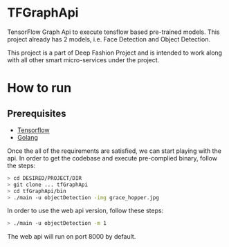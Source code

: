 # TFGraphApi
TensorFlow Graph Api to execute tensflow based pre-trained models. This project already has 2 models, i.e. Face Detection and Object Detection.

This project is a part of Deep Fashion Project and is intended to work along with all other smart micro-services under the project.

# How to run
## Prerequisites
 - [Tensorflow](https://www.tensorflow.org/install/install_c)
 - [Golang](https://golang.org/)

Once the all of the requirements are satisfied, we can start playing with the api. In order to get the codebase and execute pre-complied binary, follow the steps:

```bash
> cd DESIRED/PROJECT/DIR
> git clone ... tfGraphApi
> cd tfGraphApi/bin
> ./main -u objectDetection -img grace_hopper.jpg
```

In order to use the web api version, follow these steps:

```bash
> ./main -u objectDetection -m 1
```

The web api will run on port 8000 by default.